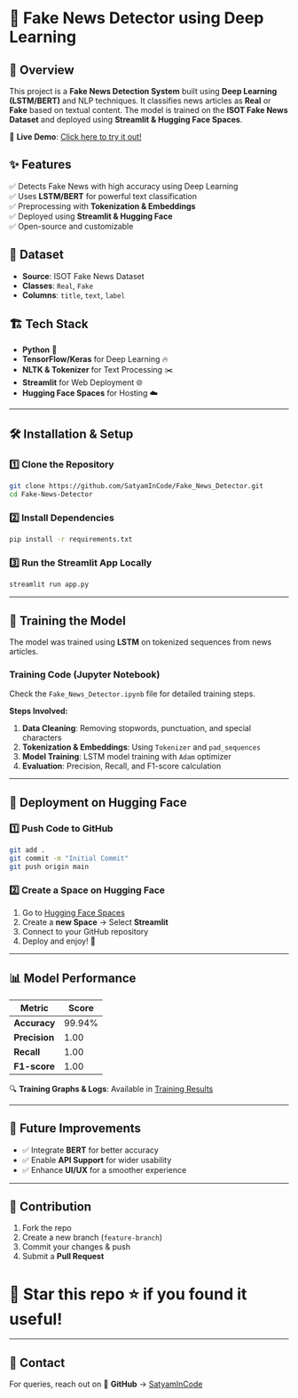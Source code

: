 # 📰 Fake News Detector using Deep Learning

## 🚀 Overview
This project is a **Fake News Detection System** built using **Deep Learning (LSTM/BERT)** and NLP techniques. It classifies news articles as **Real** or **Fake** based on textual content. The model is trained on the **ISOT Fake News Dataset** and deployed using **Streamlit & Hugging Face Spaces**.

🔗 **Live Demo**: [Click here to try it out!](https://huggingface.co/spaces/SatyamInCode/FakeNewsDetector)

## ✨ Features
✅ Detects Fake News with high accuracy using Deep Learning  
✅ Uses **LSTM/BERT** for powerful text classification  
✅ Preprocessing with **Tokenization & Embeddings**  
✅ Deployed using **Streamlit & Hugging Face**  
✅ Open-source and customizable  

## 📂 Dataset
- **Source**: ISOT Fake News Dataset
- **Classes**: `Real`, `Fake`
- **Columns**: `title`, `text`, `label`

## 🏗️ Tech Stack
- **Python** 🐍
- **TensorFlow/Keras** for Deep Learning 🔥
- **NLTK & Tokenizer** for Text Processing ✂️
- **Streamlit** for Web Deployment 🌐
- **Hugging Face Spaces** for Hosting ☁️

---

## 🛠️ Installation & Setup
### 1️⃣ Clone the Repository
```bash
git clone https://github.com/SatyamInCode/Fake_News_Detector.git
cd Fake-News-Detector
```

### 2️⃣ Install Dependencies
```bash
pip install -r requirements.txt
```

### 3️⃣ Run the Streamlit App Locally
```bash
streamlit run app.py
```

---

## 📜 Training the Model
The model was trained using **LSTM** on tokenized sequences from news articles.

### **Training Code (Jupyter Notebook)**
Check the `Fake_News_Detector.ipynb` file for detailed training steps.

**Steps Involved:**
1. **Data Cleaning**: Removing stopwords, punctuation, and special characters
2. **Tokenization & Embeddings**: Using `Tokenizer` and `pad_sequences`
3. **Model Training**: LSTM model training with `Adam` optimizer
4. **Evaluation**: Precision, Recall, and F1-score calculation

---

## 🚀 Deployment on Hugging Face
### 1️⃣ Push Code to GitHub
```bash
git add .
git commit -m "Initial Commit"
git push origin main
```
### 2️⃣ Create a Space on Hugging Face
1. Go to [Hugging Face Spaces](https://huggingface.co/spaces)
2. Create a **new Space** → Select **Streamlit**
3. Connect to your GitHub repository
4. Deploy and enjoy! 🎉

---

## 📊 Model Performance
| Metric      | Score  |
|------------|--------|
| **Accuracy** | 99.94%  |
| **Precision** | 1.00   |
| **Recall**   | 1.00   |
| **F1-score** | 1.00   |

🔍 **Training Graphs & Logs**: Available in [Training Results](training_results.png)

---

## 📌 Future Improvements
- ✅ Integrate **BERT** for better accuracy
- ✅ Enable **API Support** for wider usability
- ✅ Enhance **UI/UX** for a smoother experience

---

## 🤝 Contribution
1. Fork the repo
2. Create a new branch (`feature-branch`)
3. Commit your changes & push
4. Submit a **Pull Request**

# 🙌 **Star this repo** ⭐ if you found it useful!

---

## 📧 Contact
For queries, reach out on 💼 **GitHub** → [SatyamInCode](https://github.com/SatyamInCode)


